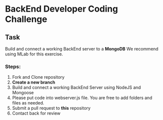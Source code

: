 # BackEnd Developer Coding Challenge

## Task
Build and connect a working BackEnd server to a **MongoDB**
We recommend using MLab for this exercise.

### Steps:
1. Fork and Clone repository
1. **Create a new branch**
1. Build and connect a working BackEnd Server using NodeJS and Mongoose
1. Please put code into webserver.js file. You are free to add folders and files as needed.
1. Submit a pull request to **this** repository
1. Contact back for review